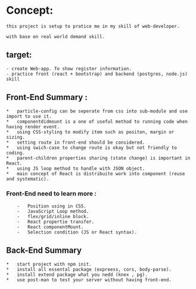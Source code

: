 # Concept:	
    
    this project is setup to pratice me in my skill of web-developer.

    with base on real world demand skill.


## target:	

    - create Web-app. To show register information.
	- practice front (react + bootstrap) and backend (postgres, node.js) skill


## Front-End Summary :

    *   particle-config can be seperate from css into sub-module and use import to use it.
    *   componentdidmount is a one of useful method to running code when having render event.
    *   using CSS-styling to modify item such as positon, margin or sizing.
    *   setting route in front-end should be considered.
    *   using swich-case to change route is okay but not friendly to coding.
    *   parent-children properties sharing (state change) is important in React.
    *   using JS loop method to handle with JSON object.
    *   main concept of React is distribuite work into component (reuse and systematic).

### Front-End need to learn more :

        -   Position using in CSS.
        -   JavaScript Loop method.
        -   flex/grid/inline block.
        -   React propertie transfer.
        -   React componentMount.
        -   Selection condition (JS or React syntax).


## Back-End Summary
    *   start project with npm init.
    *   install all essental package (expreess, cors, body-parse).
    *   install extend package what you nedd (knex , pg).
    *   use post-man to test your server without having front-end.
 
